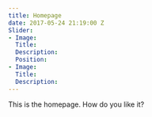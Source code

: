 ```yaml
---
title: Homepage
date: 2017-05-24 21:19:00 Z
Slider:
- Image: 
  Title: 
  Description: 
  Position: 
- Image: 
  Title: 
  Description: 
---
```


This is the homepage. How do you like it?